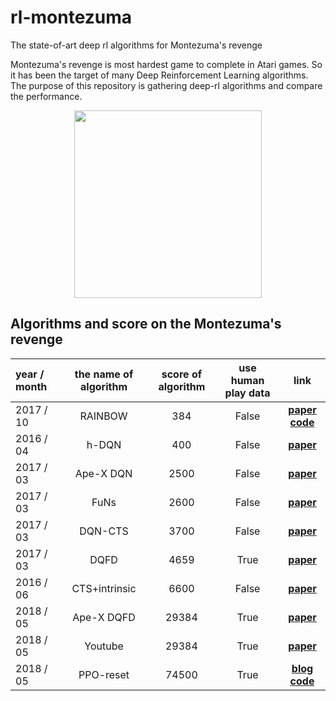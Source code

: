 # rl-montezuma
The state-of-art deep rl algorithms for Montezuma's revenge

Montezuma's revenge is most hardest game to complete in Atari games. So it has been the target of many Deep Reinforcement Learning algorithms. The purpose of this repository is gathering deep-rl algorithms and compare the performance.

<p align="center">
  <img src="https://user-images.githubusercontent.com/16641054/46388694-bed38880-c708-11e8-994f-18d55d6943a8.png" 
width=300px>
</p>

## Algorithms and score on the Montezuma's revenge
| year / month | the name of algorithm | score of algorithm | use human play data | link | 
|:-------|:-------:|:-------:|:-------:|:-------:|
| 2017 / 10 | RAINBOW | 384 | False | [**paper**](https://arxiv.org/pdf/1710.02298.pdf) [**code**](https://github.com/Kaixhin/Rainbow)|
| 2016 / 04 | h-DQN | 400 | False | [**paper**](http://papers.nips.cc/paper/6233-hierarchical-deep-reinforcement-learning-integrating-temporal-abstraction-and-intrinsic-motivation.pdf)|
| 2017 / 03 | Ape-X DQN | 2500 | False | [**paper**](https://openreview.net/pdf?id=H1Dy---0Z)|
| 2017 / 03 | FuNs | 2600 | False | [**paper**](https://arxiv.org/pdf/1703.01161.pdf)|
| 2017 / 03 | DQN-CTS | 3700 | False | [**paper**](https://arxiv.org/pdf/1703.01310.pdf)|
| 2017 / 03 | DQFD | 4659 | True | [**paper**](https://arxiv.org/pdf/1704.03732.pdf)|
| 2016 / 06 | CTS+intrinsic | 6600 | False | [**paper**](https://arxiv.org/pdf/1606.01868.pdf)|
| 2018 / 05 | Ape-X DQFD | 29384 | True | [**paper**](https://arxiv.org/pdf/1805.11593v1.pdf)|
| 2018 / 05 | Youtube | 29384 | True | [**paper**](https://arxiv.org/pdf/1805.11592v1.pdf)|
| 2018 / 05 | PPO-reset | 74500 | True | [**blog**](https://blog.openai.com/learning-montezumas-revenge-from-a-single-demonstration/) [**code**](https://github.com/openai/atari-reset)|


